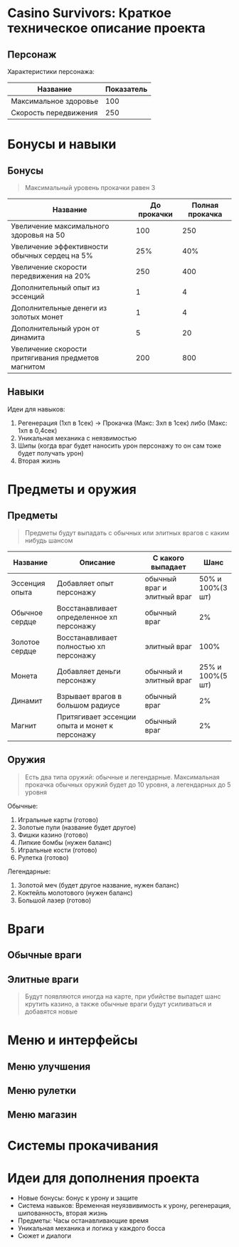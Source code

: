 ﻿# Casino Survivors: Краткое техническое описание проекта

## Персонаж

Характеристики персонажа:

|Название|Показатель|
|-|-----------|
|Максимальное здоровье|100|
|Скорость передвижения|250|



# Бонусы и навыки

## Бонусы
> Максимальный уровень прокачки равен 3

|Название|До прокачки|Полная прокачка|
|-|-----------|-|
|Увеличение максимального здоровья на 50|100|250|
|Увеличение эффективности обычных сердец на 5%|25%|40%|
|Увеличение скорости передвижения на 20%|250|400|
|Дополнительный опыт из эссенций|1|4|
|Дополнительные денеги из золотых монет|1|4|
|Дополнительный урон от динамита|5|20|
|Увеличение скорости притягивания предметов магнитом|200|800|

## Навыки

Идеи для навыков:
1. Регенерация (1хп в 1сек) -> Прокачка (Макс: 3хп в 1сек) либо (Макс: 1хп в 0,4сек)
1. Уникальная механика с неязвимостью
1. Шипы (когда враг будет наносить урон персонажу то он сам тоже будет получать урон)
1. Вторая жизнь



# Предметы и оружия

## Предметы
> Предметы будут выпадать с обычных или элитных врагов с каким нибудь шансом

|Название|Описание|С какого выпадает|Шанс|
|-|-----------|-----------|-|
|Эссенция опыта|Добавляет опыт персонажу|обычный враг и элитный враг|50% и 100%(3 шт)|
|Обычное сердце|Восстанавливает определенное хп персонажу|обычный враг|2%|
|Золотое сердце|Восстанавливает полностью хп персонажу|элитный враг|100%|
|Монета|Добавляет деньги персонажу|обычный и элитный враг|25% и 100%(5 шт)|
|Динамит|Взрывает врагов в большом радиусе|обычный враг|2%|
|Магнит|Притягивает эссенции опыта и монет к персонажу|обычный враг|2%|


## Оружия
> Есть два типа оружий: обычные и легендарные. Максимальная прокачка обычных оружий будет до 10 уровня, а легендарных до 5 уровня

Обычные: 
1. Игральные карты (готово)
2. Золотые пули (название будет другое)
3. Фишки казино (готово)
4. Липкие бомбы (нужен баланс)
5. Игральные кости (готово)
6. Рулетка (готово)

Легендарные:
1. Золотой меч (будет другое название, нужен баланс)
2. Коктейль молотового (нужен баланс)
3. Большой лазер (готово)



# Враги

## Обычные враги
> 

## Элитные враги
> Будут появляются иногда на карте, при убийстве выпадет шанс крутить казино, а также обычные враги будут усиливаться и добавятся новые 



# Меню и интерфейсы

## Меню улучшения

## Меню рулетки

## Меню магазин



# Системы прокачивания



# Идеи для дополнения проекта

* Новые бонусы: бонус к урону и защите
* Система навыков: Временная неуязвивимость к урону, регенерация, шипованность, вторая жизнь
* Предметы: Часы останавливающие время
* Уникальная механика и логика у каждого босса
* Сюжет и диалоги

